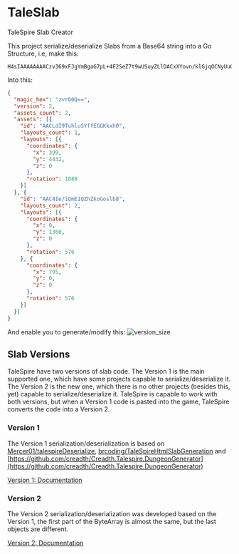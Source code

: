 # TaleSlab
TaleSpire Slab Creator

This project serialize/deserialize Slabs from a Base64 string into a Go Structure, i.e, make this:
```
H4sIAAAAAAAACzv369xFJgYmBgaG7pL+4F2SeZ7t9wUSuyZLlDACxXYovn/klGjqOCNyUuOKTWF/QOr6gRIBgg4sQCZDAKsDkzQziOUAlAIAoQYiAEwAAAA=
```

Into this:
```json
{
  "magic_hex": "zvrO0Q==",
  "version": 2,
  "assets_count": 2,
  "assets": [{
    "id": "AACLdI9TuhluSYffEGGKkxh0",
    "layouts_count": 1,
    "layouts": [{
      "coordinates": {
        "x": 399,
        "y": 4432,
        "z": 0
      },
      "rotation": 1088
    }]
  }, {
    "id": "AAC4Ie/iQmE1QZhZkoGoslb8",
    "layouts_count": 2,
    "layouts": [{
      "coordinates": {
        "x": 0,
        "y": 1360,
        "z": 0
      },
      "rotation": 576
    }, {
      "coordinates": {
        "x": 795,
        "y": 0,
        "z": 0
      },
      "rotation": 576
    }]
  }]
}
```

And enable you to generate/modify this:
![version_size](./docs/images/version2photo.png)

## Slab Versions

TaleSpire have two versions of slab code. The Version 1 is the main supported one, which have some 
projects capable to serialize/deserialize it. The Version 2 is the new one, which there is no other
projects (besides this, yet) capable to serialize/deserialize it. TaleSpire is capable to
work with both versions, but when a Version 1 code is pasted into the game, TaleSpire converts the code into a Version 2.

### Version 1

The Version 1 serialization/deserialization is based on 
[Mercer01/talespireDeserialize](https://github.com/Mercer01/talespireDeserialize), 
[brcoding/TaleSpireHtmlSlabGeneration](https://github.com/brcoding/TaleSpireHtmlSlabGeneration) 
and [https://github.com/creadth/Creadth.Talespire.DungeonGenerator](https://github.com/creadth/Creadth.Talespire.DungeonGenerator)

[Version 1: Documentation](docs/version1.md)

### Version 2

The Version 2 serialization/deserialization was developed based on the Version 1, the first part
of the ByteArray is almost the same, but the last objects are different.

[Version 2: Documentation](docs/version2.md)